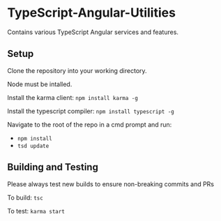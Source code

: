 # TypeScript-Angular-Utilities
Contains various TypeScript Angular services and features.

## Setup
Clone the repository into your working directory.

Node must be intalled.

Install the karma client:
`npm install karma -g`

Install the typescript compiler:
`npm install typescript -g`

Navigate to the root of the repo in a cmd prompt and run:

* `npm install`
* `tsd update`


## Building and Testing
Please always test new builds to ensure non-breaking commits and PRs

To build: `tsc`

To test: `karma start`